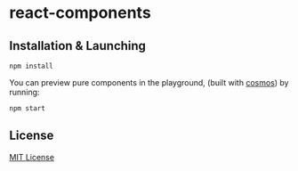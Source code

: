 # react-components

## Installation & Launching
```
npm install
```

You can preview pure components in the playground, (built with [cosmos](https://github.com/skidding/cosmos)) by running:

```
npm start
```


## License
[MIT License](http://opensource.org/licenses/MIT)
